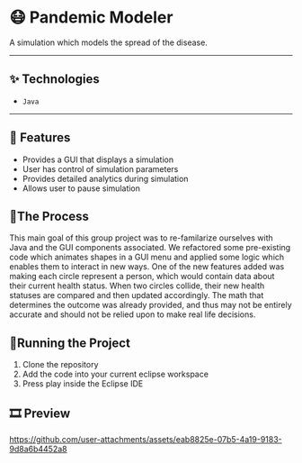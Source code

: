 # 😷 Pandemic Modeler

A simulation which models the spread of the disease.

---

## ✨ Technologies

- `Java`

---

## 🚀 Features

- Provides a GUI that displays a simulation
- User has control of simulation parameters
- Provides detailed analytics during simulation
- Allows user to pause simulation

## 📍The Process

This main goal of this group project was to re-familarize ourselves with Java and the GUI components associated. We refactored some pre-existing code which animates shapes in a GUI menu and applied
some logic which enables them to interact in new ways. One of the new features added was making each circle represent a person, which would contain data about their current health
status. When two circles collide, their new health statuses are compared and then updated accordingly. The math that determines the outcome was already provided, and thus may not be 
entirely accurate and should not be relied upon to make real life decisions.

## 🚦Running the Project

1. Clone the repository
2. Add the code into your current eclipse workspace
3. Press play inside the Eclipse IDE

## 🎞️ Preview

https://github.com/user-attachments/assets/eab8825e-07b5-4a19-9183-9d8a6b4452a8

